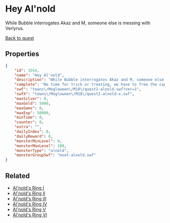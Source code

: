 # Hey Al'nold

While Bubble interrogates Akaz and M, someone else is messing with Verlyrus.

[Back to quest](../quests.md)

## Properties

```json
{
    "id": 1554,
    "name": "Hey Al'nold",
    "description": "While Bubble interrogates Akaz and M, someone else is messing with Verlyrus.",
    "complete": "No time for trick or treating, we have to free the captured people!",
    "swf": "towns\/Mogloween\/M18\/quest2-alnold.swf?ver=1",
    "swfX": "towns\/Mogloween\/M18\/quest2-alnold-x.swf",
    "maxSilver": 0,
    "maxGold": 5000,
    "maxGems": 0,
    "maxExp": 50000,
    "minTime": 0,
    "counter": 0,
    "extra": "",
    "dailyIndex": 0,
    "dailyReward": 0,
    "monsterMinLevel": 0,
    "monsterMaxLevel": 100,
    "monsterType": "alnold",
    "monsterGroupSwf": "mset-alnold.swf"
}
```

## Related

- [Al'nold's Ring I](../items/18428-al-nold-s-ring-i.md)
- [Al'nold's Ring II](../items/18429-al-nold-s-ring-ii.md)
- [Al'nold's Ring III](../items/18430-al-nold-s-ring-iii.md)
- [Al'nold's Ring IV](../items/18431-al-nold-s-ring-iv.md)
- [Al'nold's Ring V](../items/18432-al-nold-s-ring-v.md)
- [Al'nold's Ring VI](../items/18433-al-nold-s-ring-vi.md)


